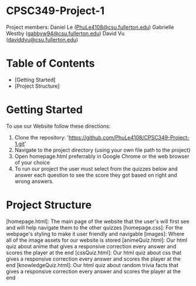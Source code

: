 # CPSC349-Project-1
Project members:
Daniel Le (PhuLe4108@csu.fullerton.edu)
Gabrielle Westby (gabbyw94@csu.fullerton.edu)
David Vu (daviddvu@csu.fullerton.edu)

# Table of Contents

- [Getting Started]
- [Project Structure]

# Getting Started
To use our Website follow these directions:
1. Clone the repository: 'https://github.com/PhuLe4108/CPSC349-Project-1.git'
2. Navigate to the project directory (using your own file path to the project)
3. Open homepage.html preferrably in Google Chrome or the web browser of your choice
4. To run our project the user must select from the quizzes below and answer each question to see the score they got based on right and wrong answers.

# Project Structure
[homepage.html]: The main page of the website that the user's will first see and will help navigate them to the other quizzes
[homepage.css]: For the webpage's styling to make it user friendly and navigable
[images]: Where all of the image assets for our website is stored
[animeQuiz.html]: Our html quiz about anime that gives a responsive correction every answer and scores the player at the end
[cssQuiz.html]: Our html quiz about css that gives a responsive correction every answer and scores the player at the end
[knowledgeQuiz.html]: Our html quiz about random trivia facts that gives a responsive correction every answer and scores the player at the end


